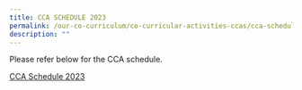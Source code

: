 ```yaml
---
title: CCA SCHEDULE 2023
permalink: /our-co-curriculum/co-curricular-activities-ccas/cca-schedule/
description: ""
---
```


Please refer below for the CCA schedule. 

[CCA Schedule 2023](/files/CCA%20Schedule%20%202023%20dtd%20%205%20Jan%202023.pdf)